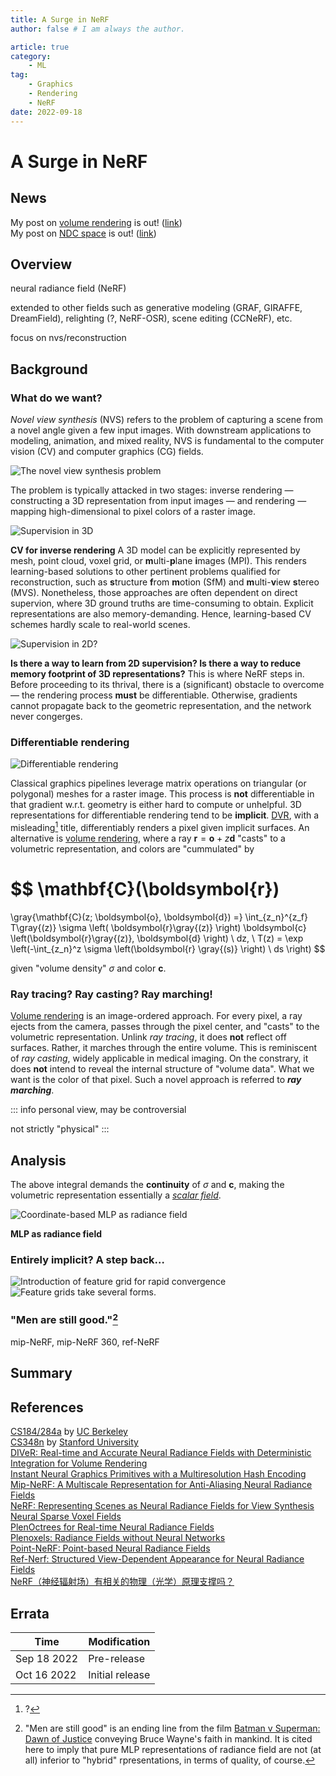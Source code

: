 ```yaml
---
title: A Surge in NeRF
author: false # I am always the author.

article: true
category:
    - ML
tag:
    - Graphics
    - Rendering
    - NeRF
date: 2022-09-18
---
```

# A Surge in NeRF

## News

My post on [volume rendering](./nerf_rendering.html) is out! ([link](./nerf_rendering.html))<br>
My post on [NDC space](./nerf_ndc.html) is out! ([link](./nerf_ndc.html))<br>

## Overview

neural radiance field (NeRF)

extended to other fields such as generative modeling (GRAF, GIRAFFE, DreamField), relighting (?, NeRF-OSR), scene editing (CCNeRF), etc.

focus on nvs/reconstruction

## Background

### What do we want?

*Novel view synthesis* (NVS) refers to the problem of capturing a scene from a novel angle given a few input images. With downstream applications to modeling, animation, and mixed reality, NVS is fundamental to the computer vision (CV) and computer graphics (CG) fields.

<img src="./README/nvs.png" alt="The novel view synthesis problem" title="copyright © YU Yue">

The problem is typically attacked in two stages: inverse rendering — constructing a 3D representation from input images — and rendering — mapping high-dimensional to pixel colors of a raster image.

<img src="./README/3d_supervision.png" alt="Supervision in 3D" title="copyright © YU Yue">

**CV for inverse rendering** A 3D model can be explicitly represented by mesh, point cloud, voxel grid, or **m**ulti-**p**lane **i**mages (MPI). This renders learning-based solutions to other pertinent problems qualified for reconstruction, such as **s**tructure **f**rom **m**otion (SfM) and **m**ulti-**v**iew **s**tereo (MVS). Nonetheless, those approaches are often dependent on direct supervion, where 3D ground truths are time-consuming to obtain. Explicit representations are also memory-demanding. Hence, learning-based CV schemes hardly scale to real-world scenes.

<img src="./README/2d_supervision.png" alt="Supervision in 2D?" title="copyright © YU Yue">

**Is there a way to learn from 2D supervision? Is there a way to reduce memory footprint of 3D representations?** This is where NeRF steps in. Before proceeding to its thrival, there is a (significant) obstacle to overcome — the rendering process **must** be differentiable. Otherwise, gradients cannot propagate back to the geometric representation, and the network never congerges.

### Differentiable rendering

<img src="./README/volume_rendering.png" alt="Differentiable rendering" title="copyright © YU Yue">

Classical graphics pipelines leverage matrix operations on triangular (or polygonal) meshes for a raster image. This process is **not** differentiable in that gradient w.r.t. geometry is either hard to compute or unhelpful. 3D representations for differentiable rendering tend to be **implicit**. [DVR](https://avg.is.mpg.de/publications/niemeyer2020cvpr), with a misleading[^mislead] title, differentiably renders a pixel given implicit surfaces. An alternative is [volume rendering](./nerf_rendering.html), where a ray $\boldsymbol{r} = \boldsymbol{o} + z\boldsymbol{d}$ "casts" to a volumetric representation, and colors are "cummulated" by

$$
\mathbf{C}(\boldsymbol{r})
=
\gray{\mathbf{C}(z; \boldsymbol{o}, \boldsymbol{d})
=}
\int_{z_n}^{z_f} T\gray{(z)} \sigma \left( \boldsymbol{r}\gray{(z)} \right) \boldsymbol{c} \left(\boldsymbol{r}\gray{(z)}, \boldsymbol{d} \right) \ dz, \ T(z) =  \exp \left(-\int_{z_n}^z \sigma \left(\boldsymbol{r} \gray{(s)} \right) \ ds \right)
$$

given "volume density" $\sigma$ and color $\boldsymbol{c}$.

### Ray tracing? Ray casting? Ray marching!

[Volume rendering](./nerf_rendering.html) is an image-ordered approach. For every pixel, a ray ejects from the camera, passes through the pixel center, and "casts" to the volumetric representation. Unlink *ray tracing*, it does **not** reflect off surfaces. Rather, it marches through the entire volume. This is reminiscent of *ray casting*, widely applicable in medical imaging. On the constrary, it does **not** intend to reveal the internal structure of "volume data". What we want is the color of that pixel. Such a novel approach is referred to ***ray marching***.

<!-- This is actually a `note` container. -->
::: info
personal view, may be controversial

not strictly "physical"
:::

## Analysis

The above integral demands the **continuity** of $\sigma$ and $\boldsymbol{c}$, making the volumetric representation essentially a [*scalar field*](https://en.wikipedia.org/wiki/Field_(physics)).

<img src="./README/implicit_representation.png" alt="Coordinate-based MLP as radiance field" title="copyright © YU Yue">

**MLP as radiance field** 
### Entirely implicit? A step back…

<img src="./README/hybrid_representation.png" alt="Introduction of feature grid for rapid convergence" title="copyright © YU Yue">

<img src="./README/hybrid_forms.png" alt="Feature grids take several forms." title="copyright © YU Yue">

### "Men are still good."[^bvs]

mip-NeRF, mip-NeRF 360, ref-NeRF

## Summary

[^mislead]: ?

[^bvs]: "Men are still good" is an ending line from the film [Batman v Superman: Dawn of Justice](https://www.imdb.com/title/tt2975590/) conveying Bruce Wayne's faith in mankind. It is cited here to imply that pure MLP representations of radiance field are not (at all) inferior to "hybrid" rpresentations, in terms of quality, of course.

## References

[CS184/284a](https://cs184.eecs.berkeley.edu) by [UC Berkeley](https://eecs.berkeley.edu)<br>
[CS348n](http://graphics.stanford.edu/courses/cs348n-22-winter/) by [Stanford University](https://cs.stanford.edu/)<br>
[DIVeR: Real-time and Accurate Neural Radiance Fields with Deterministic Integration for Volume Rendering](https://arxiv.org/abs/2111.10427)<br>
[Instant Neural Graphics Primitives with a Multiresolution Hash Encoding](https://nvlabs.github.io/instant-ngp/assets/mueller2022instant.pdf)<br>
[Mip-NeRF: A Multiscale Representation for Anti-Aliasing Neural Radiance Fields](https://arxiv.org/abs/2103.13415)<br>
[NeRF: Representing Scenes as Neural Radiance Fields for View Synthesis](https://arxiv.org/abs/2003.08934)<br>
[Neural Sparse Voxel Fields](https://arxiv.org/abs/2007.11571)<br>
[PlenOctrees for Real-time Neural Radiance Fields](https://arxiv.org/abs/2103.14024)<br>
[Plenoxels: Radiance Fields without Neural Networks](https://arxiv.org/abs/2112.05131)<br>
[Point-NeRF: Point-based Neural Radiance Fields](https://arxiv.org/abs/2201.08845)<br>
[Ref-Nerf: Structured View-Dependent Appearance for Neural Radiance Fields](https://arxiv.org/abs/2112.03907)<br>
[NeRF（神经辐射场）有相关的物理（光学）原理支撑吗？](https://www.zhihu.com/question/526879513)

## Errata

| Time        | Modification    |
| ---         | ---             |
| Sep 18 2022 | Pre-release     |
| Oct 16 2022 | Initial release |
